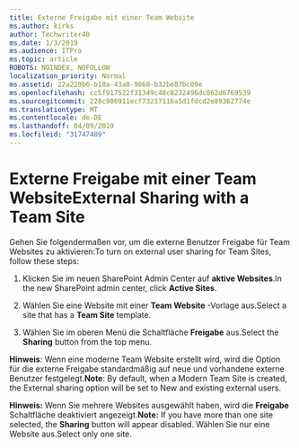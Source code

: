 ```yaml
---
title: Externe Freigabe mit einer Team Website
ms.author: kirks
author: Techwriter40
ms.date: 1/3/2019
ms.audience: ITPro
ms.topic: article
ROBOTS: NOINDEX, NOFOLLOW
localization_priority: Normal
ms.assetid: 22a229b6-b18a-43a8-9868-b32be87bc09e
ms.openlocfilehash: cc5f917522f31349c48c8232496dc862d6769539
ms.sourcegitcommit: 228c986911ecf73217116a5d1fdcd2e89362774e
ms.translationtype: MT
ms.contentlocale: de-DE
ms.lasthandoff: 04/09/2019
ms.locfileid: "31747489"
---
```

# <a name="external-sharing-with-a-team-site"></a><span data-ttu-id="4cf6d-102">Externe Freigabe mit einer Team Website</span><span class="sxs-lookup"><span data-stu-id="4cf6d-102">External Sharing with a Team Site</span></span>

<span data-ttu-id="4cf6d-103">Gehen Sie folgendermaßen vor, um die externe Benutzer Freigabe für Team Websites zu aktivieren:</span><span class="sxs-lookup"><span data-stu-id="4cf6d-103">To turn on external user sharing for Team Sites, follow these steps:</span></span> 
  
1. <span data-ttu-id="4cf6d-104">Klicken Sie im neuen SharePoint Admin Center auf **aktive Websites**.</span><span class="sxs-lookup"><span data-stu-id="4cf6d-104">In the new SharePoint admin center, click **Active Sites**.</span></span>
  
2. <span data-ttu-id="4cf6d-105">Wählen Sie eine Website mit einer **Team Website** -Vorlage aus.</span><span class="sxs-lookup"><span data-stu-id="4cf6d-105">Select a site that has a **Team Site** template.</span></span> 
  
3. <span data-ttu-id="4cf6d-106">Wählen Sie im oberen Menü die Schaltfläche **Freigabe** aus.</span><span class="sxs-lookup"><span data-stu-id="4cf6d-106">Select the **Sharing** button from the top menu.</span></span> 
  
 <span data-ttu-id="4cf6d-107">**Hinweis**: Wenn eine moderne Team Website erstellt wird, wird die Option für die externe Freigabe standardmäßig auf neue und vorhandene externe Benutzer festgelegt.</span><span class="sxs-lookup"><span data-stu-id="4cf6d-107">**Note**: By default, when a Modern Team Site is created, the External sharing option will be set to New and existing external users.</span></span> 
  
 <span data-ttu-id="4cf6d-108">**Hinweis:** Wenn Sie mehrere Websites ausgewählt haben, wird die **Freigabe** Schaltfläche deaktiviert angezeigt.</span><span class="sxs-lookup"><span data-stu-id="4cf6d-108">**Note:** If you have more than one site selected, the **Sharing** button will appear disabled.</span></span> <span data-ttu-id="4cf6d-109">Wählen Sie nur eine Website aus.</span><span class="sxs-lookup"><span data-stu-id="4cf6d-109">Select only one site.</span></span> 
  

